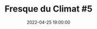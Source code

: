 ---
title: "Fresque du Climat #5"
date: 2022-04-25 19:00:00
location: Le Bigre! Lieu, Rennes
draft: false
---